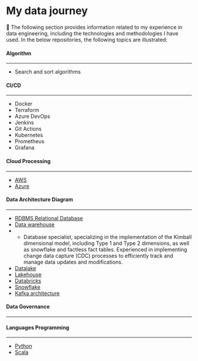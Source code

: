 # My data journey
💫 The following section provides information related to my experience in data engineering, including the technologies and methodologies I have used. In the below repositories, the following topics are illustrated:

#### Algorithm
---
* Search and sort algorithms
   
#### CI/CD
---
* Docker
* Terraform
* Azure DevOps
* Jenkins
* Git Actions
* Kubernetes
* Prometheus
* Grafana

   
#### Cloud Processing
---
 * [AWS](https://github.com/nicolascorchuelo/portfolio/tree/main/cloud_processing/aws)
 * [Azure](https://github.com/nicolascorchuelo/portfolio/tree/main/cloud_processing/aws)

#### Data Architecture Diagram
---
  * [RDBMS Relational Database](https://github.com/nicolascorchuelo/portfolio/blob/main/data_architecture_diagram/)
  * [Data warehouse](https://github.com/nicolascorchuelo/portfolio/blob/main/data_architecture_diagram/)
  * *   Database specialist, specializing in the implementation of the Kimball dimensional model, including Type 1 and Type 2 dimensions, as well as snowflake and factless fact tables. Experienced in implementing change data capture (CDC) processes to efficiently track and manage data updates and modifications.
  * [Datalake](https://github.com/nicolascorchuelo/portfolio/blob/main/data_architecture_diagram/)
  * [Lakehouse](https://github.com/nicolascorchuelo/portfolio/blob/main/data_architecture_diagram/)
  * [Databricks](https://github.com/nicolascorchuelo/portfolio/blob/main/data_architecture_diagram/)
  * [Snowflake](https://github.com/nicolascorchuelo/portfolio/blob/main/data_architecture_diagram/)
  * [Kafka architecture](https://github.com/nicolascorchuelo/portfolio/blob/main/data_architecture_diagram/)

#### Data Governance
---

  
#### Languages Programming
---
* [Python](https://github.com/nicolascorchuelo/portfolio/tree/main/languages_programming/python)
* [Scala](https://github.com/nicolascorchuelo/portfolio/tree/main/languages_programming/scala)
